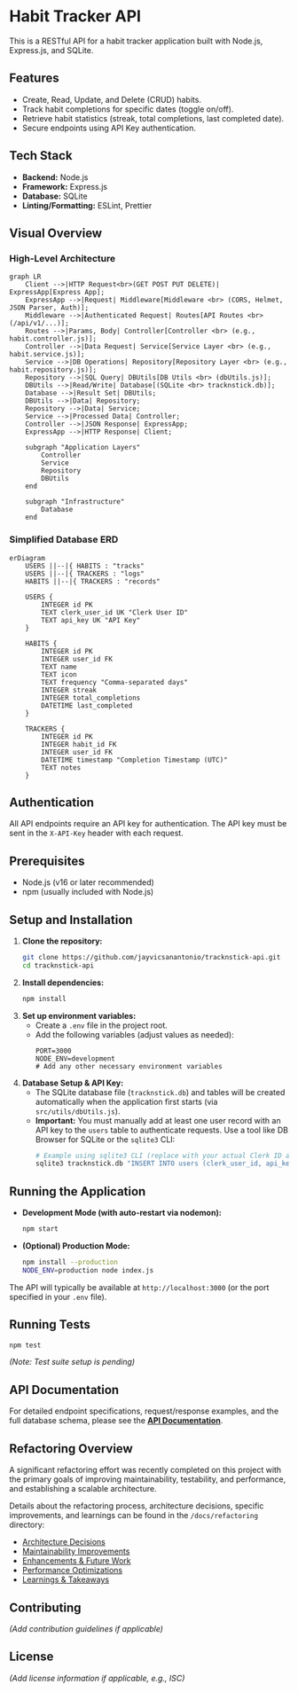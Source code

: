 # Habit Tracker API

This is a RESTful API for a habit tracker application built with Node.js, Express.js, and SQLite.

## Features

- Create, Read, Update, and Delete (CRUD) habits.
- Track habit completions for specific dates (toggle on/off).
- Retrieve habit statistics (streak, total completions, last completed date).
- Secure endpoints using API Key authentication.

## Tech Stack

- **Backend:** Node.js
- **Framework:** Express.js
- **Database:** SQLite
- **Linting/Formatting:** ESLint, Prettier

## Visual Overview

### High-Level Architecture

```mermaid
graph LR
    Client -->|HTTP Request<br>(GET POST PUT DELETE)| ExpressApp[Express App];
    ExpressApp -->|Request| Middleware[Middleware <br> (CORS, Helmet, JSON Parser, Auth)];
    Middleware -->|Authenticated Request| Routes[API Routes <br> (/api/v1/...)];
    Routes -->|Params, Body| Controller[Controller <br> (e.g., habit.controller.js)];
    Controller -->|Data Request| Service[Service Layer <br> (e.g., habit.service.js)];
    Service -->|DB Operations| Repository[Repository Layer <br> (e.g., habit.repository.js)];
    Repository -->|SQL Query| DBUtils[DB Utils <br> (dbUtils.js)];
    DBUtils -->|Read/Write| Database[(SQLite <br> tracknstick.db)];
    Database -->|Result Set| DBUtils;
    DBUtils -->|Data| Repository;
    Repository -->|Data| Service;
    Service -->|Processed Data| Controller;
    Controller -->|JSON Response| ExpressApp;
    ExpressApp -->|HTTP Response| Client;

    subgraph "Application Layers"
        Controller
        Service
        Repository
        DBUtils
    end

    subgraph "Infrastructure"
        Database
    end
```

### Simplified Database ERD

```mermaid
erDiagram
    USERS ||--|{ HABITS : "tracks"
    USERS ||--|{ TRACKERS : "logs"
    HABITS ||--|{ TRACKERS : "records"

    USERS {
        INTEGER id PK
        TEXT clerk_user_id UK "Clerk User ID"
        TEXT api_key UK "API Key"
    }

    HABITS {
        INTEGER id PK
        INTEGER user_id FK
        TEXT name
        TEXT icon
        TEXT frequency "Comma-separated days"
        INTEGER streak
        INTEGER total_completions
        DATETIME last_completed
    }

    TRACKERS {
        INTEGER id PK
        INTEGER habit_id FK
        INTEGER user_id FK
        DATETIME timestamp "Completion Timestamp (UTC)"
        TEXT notes
    }
```

## Authentication

All API endpoints require an API key for authentication. The API key must be sent in the `X-API-Key` header with each request.

## Prerequisites

- Node.js (v16 or later recommended)
- npm (usually included with Node.js)

## Setup and Installation

1.  **Clone the repository:**
    ```bash
    git clone https://github.com/jayvicsanantonio/tracknstick-api.git
    cd tracknstick-api
    ```
2.  **Install dependencies:**
    ```bash
    npm install
    ```
3.  **Set up environment variables:**
    - Create a `.env` file in the project root.
    - Add the following variables (adjust values as needed):
      ```dotenv
      PORT=3000
      NODE_ENV=development
      # Add any other necessary environment variables
      ```
4.  **Database Setup & API Key:**
    - The SQLite database file (`tracknstick.db`) and tables will be created automatically when the application first starts (via `src/utils/dbUtils.js`).
    - **Important:** You must manually add at least one user record with an API key to the `users` table to authenticate requests. Use a tool like DB Browser for SQLite or the `sqlite3` CLI:
      ```bash
      # Example using sqlite3 CLI (replace with your actual Clerk ID and desired API key)
      sqlite3 tracknstick.db "INSERT INTO users (clerk_user_id, api_key) VALUES ('user_your_clerk_id', 'your-secure-api-key');"
      ```

## Running the Application

- **Development Mode (with auto-restart via nodemon):**
  ```bash
  npm start
  ```
- **(Optional) Production Mode:**
  ```bash
  npm install --production
  NODE_ENV=production node index.js
  ```

The API will typically be available at `http://localhost:3000` (or the port specified in your `.env` file).

## Running Tests

```bash
npm test
```

_(Note: Test suite setup is pending)_

## API Documentation

For detailed endpoint specifications, request/response examples, and the full database schema, please see the **[API Documentation](API.md)**.

## Refactoring Overview

A significant refactoring effort was recently completed on this project with the primary goals of improving maintainability, testability, and performance, and establishing a scalable architecture.

Details about the refactoring process, architecture decisions, specific improvements, and learnings can be found in the `/docs/refactoring` directory:

- [Architecture Decisions](docs/refactoring/ARCHITECTURE_DECISIONS.md)
- [Maintainability Improvements](docs/refactoring/MAINTAINABILITY.md)
- [Enhancements & Future Work](docs/refactoring/ENHANCEMENTS.md)
- [Performance Optimizations](docs/refactoring/OPTIMIZATIONS.md)
- [Learnings & Takeaways](docs/refactoring/LEARNINGS.md)

## Contributing

_(Add contribution guidelines if applicable)_

## License

_(Add license information if applicable, e.g., ISC)_
